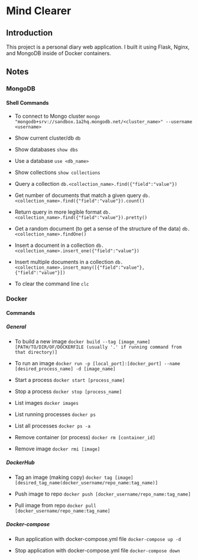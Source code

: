 # Mind Clearer

## Introduction
This project is a personal diary web application. I built it using Flask, Nginx, and MongoDB inside of Docker containers.


## Notes

### MongoDB

#### Shell Commands

- To connect to Mongo cluster
`mongo "mongodb+srv://sandbox.1a2hq.mongodb.net/<cluster_name>" --username <username>`

- Show current cluster/db
`db`

- Show databases
`show dbs`

- Use a database
`use <db_name>`

- Show collections
`show collections`

- Query a collection
`db.<collection_name>.find({"field":"value"})`

- Get number of documents that match a given query
`db.<collection_name>.find({"field":"value"}).count()`

- Return query in more legible format
`db.<collection_name>.find({"field":"value"}).pretty()`

- Get a random document (to get a sense of the structure of the data)
`db.<collection_name>.findOne()`

- Insert a document in a collection
`db.<collection_name>.insert_one({"field":"value"})`

- Insert multiple documents in a collection
`db.<collection_name>.insert_many([{"field":"value"}, {"field":"value"}])`

- To clear the command line
`clc`

### Docker 

#### Commands

##### General

- To build a new image
`docker build --tag [image_name] [PATH/TO/DIR/OF/DOCKERFILE (usually '.' if running command from that directory)]`

- To run an image
`docker run -p [local_port]:[docker_port] --name [desired_process_name] -d [image_name]`

- Start a process
`docker start [process_name]`

- Stop a process
`docker stop [process_name]`

- List images
`docker images`

- List running processes
`docker ps`

- List all processes
`docker ps -a`

- Remove container (or process)
`docker rm [container_id]`

- Remove image
`docker rmi [image]`


##### DockerHub

- Tag an image (making copy)
`docker tag [image] [desired_tag_name(docker_username/repo_name:tag_name)]`

- Push image to repo
`docker push [docker_username/repo_name:tag_name]`

- Pull image from repo
`docker pull [docker_username/repo_name:tag_name]`


##### Docker-compose

- Run application with docker-compose.yml file
`docker-compose up -d`

- Stop application with docker-compose.yml file
`docker-compose down`